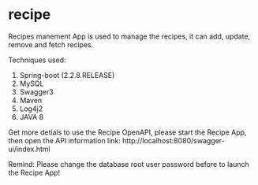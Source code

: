 # recipe
Recipes manement App is used to manage the recipes, it can add, update, remove and fetch recipes.

Techniques used:
1) Spring-boot (2.2.8.RELEASE)
2) MySQL
3) Swagger3
4) Maven
5) Log4j2
6) JAVA 8

Get more detials to use the Recipe OpenAPI, please start the Recipe App, then open the API information link:
http://localhost:8080/swagger-ui/index.html

Remind:
Please change the database root user password before to launch the Recipe App!

